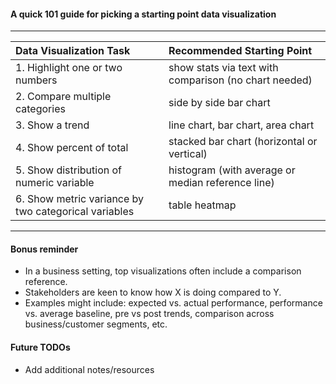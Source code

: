 #### A quick 101 guide for picking a starting point data visualization
--- 
| Data Visualization Task | Recommended Starting Point |
|:------------------------|:---------------------------|
| 1. Highlight one or two numbers | show stats via text with comparison (no chart needed) |
| 2. Compare multiple categories |  side by side bar chart |
| 3. Show a trend | line chart, bar chart, area chart |
| 4. Show percent of total | stacked bar chart (horizontal or vertical) |
| 5. Show distribution of numeric variable | histogram (with average or median reference line) |
| 6. Show metric variance by two categorical variables | table heatmap |
--- 
#### Bonus reminder
- In a business setting, top visualizations often include a comparison reference. 
- Stakeholders are keen to know how X is doing compared to Y.
- Examples might include: expected vs. actual performance, performance vs. average baseline, pre vs post trends, comparison across business/customer segments, etc.

#### Future TODOs
- Add additional notes/resources